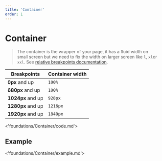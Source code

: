 ```yaml
---
title: 'Container'
order: 1
---
```


# Container

> The container is the wrapper of your page, it has a fluid width on small screen but we need to fix the width on larger screen like `l`, `xl`or `xxl`. See [relative breakpoints documentation](../Breakpoints/).


| Breakpoints       | Container width |
| ----------------- | --------------- |
| **0px** and up    | `100%`          |
| **680px** and up  | `100%`          |
| **1024px** and up | `928px`         |
| **1280px** and up | `1216px`        |
| **1920px** and up | `1840px`        |

<'foundations/Container/code.md'>


## Example
<'foundations/Container/example.md'>

